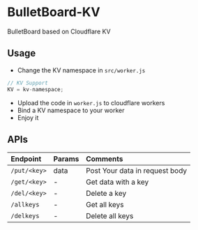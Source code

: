 # BulletBoard-KV

BulletBoard based on Cloudflare KV

## Usage

- Change the KV namespace in `src/worker.js`

```js
// KV Support
KV = kv-namespace;
```

- Upload the code in `worker.js` to cloudflare workers
- Bind a KV namespace to your worker
- Enjoy it

## APIs
| Endpoint     | Params | Comments                       |
| :----------- | :----- | :----------------------------- |
| `/put/<key>` | data   | Post Your data in request body |
| `/get/<key>` | -      | Get data with a key            |
| `/del/<key>` | -      | Delete a key                   |
| `/allkeys`   | -      | Get all keys                   |
| `/delkeys`   | -      | Delete all keys                |
